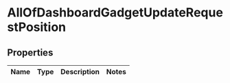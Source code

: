 # AllOfDashboardGadgetUpdateRequestPosition

## Properties
Name | Type | Description | Notes
------------ | ------------- | ------------- | -------------
